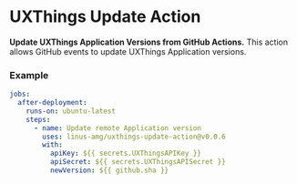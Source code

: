 # UXThings Update Action

**Update UXThings Application Versions from GitHub Actions.** This action allows GitHub events to update UXThings Application versions.

### Example
```yaml
jobs:
  after-deployment:
    runs-on: ubuntu-latest
    steps:
      - name: Update remote Application version
        uses: linus-amg/uxthings-update-action@v0.0.6
        with:
          apiKey: ${{ secrets.UXThingsAPIKey }}
          apiSecret: ${{ secrets.UXThingsAPISecret }}
          newVersion: ${{ github.sha }}
```
